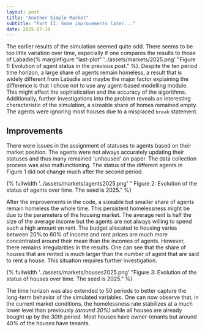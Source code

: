 ```yaml
---
layout: post
title: "Another Simple Market"
subtitle: "Part II: Some improvements later..."
date: 2025-07-16
---
```


The earlier results of the simulation seemed quite odd. There seems to be too little variation over time, especially if one compares the results to those of Labadie{% marginfigure "last-plot" '../assets/markets/2025.png' "Figure $1$: Evolution of agent status in the previous post." %}. Despite the ten period time horizon, a large share of agents remain homeless, a result that is widely different from Labadie and maybe the major factor explaining the difference is that I chose not to use any agent-based modelling module. This might affect the sophistication and the accuracy of the algorithms. Additionally, further investigations into the problem reveals an interesting characteristic of the simulation, a sizeable share of homes remained empty. The agents were ignoring most houses due to a misplaced ```break``` statement.

## Improvements

There were issues in the assignment of statuses to agents based on their market position. The agents were not always accurately updating their statuses and thus many remained 'unhoused' on paper. The data collection process was also malfunctioning. The status of the different agents in Figure $1$ did not change much after the second period.

{% fullwidth '../assets/markets/agents2025.png' " Figure $2$: Evolution of the status of agents over time. The seed is $2025$." %}

After the improvements in the code, a sizeable but smaller share of agents remain homeless the whole time. This persistent homelessness might be due to the parameters of the housing market. The average rent is half the size of the average income but the agents are not always willing to spend such a high amount on rent. The budget allocated to housing varies between $20$% to $60$% of income and rent prices are much more concentrated around their mean than the incomes of agents. However, there remains irregularities in the results. One can see that the share of houses that are rented is much larger than the number of agent that are said to rent a house. This situation requires further investigation.

{% fullwidth '../assets/markets/houses2025.png' "Figure $3$: Evolution of the status of houses over time. The seed is $2025$." %}

The time horizon was also extended to $50$ periods to better capture the long-term behavior of the simulated variables. One can now observe that, in the current market conditions, the homelessness rate stabilizes at a much lower level than previously *(around $30$%)* while all houses are already bought up by the $30$th period. Most houses have owner-tenants but around $40$% of the houses have tenants.